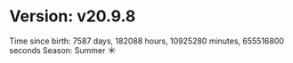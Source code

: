 # Version: v20.9.8
Time since birth: 7587 days, 182088 hours, 10925280 minutes, 655516800 seconds
Season: Summer ☀️
